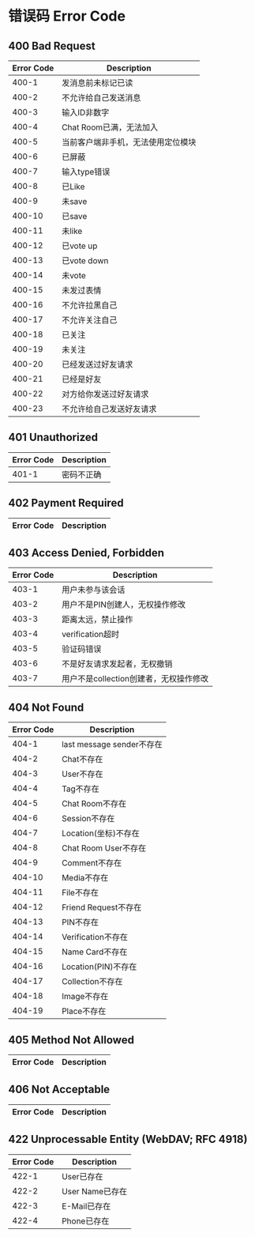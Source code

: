 # 错误码 Error Code

## 400 Bad Request
| Error Code | Description |
| --- | --- |
| 400-1 | 发消息前未标记已读 |
| 400-2 | 不允许给自己发送消息 |
| 400-3 | 输入ID非数字 |
| 400-4 | Chat Room已满，无法加入 |
| 400-5 | 当前客户端非手机，无法使用定位模块 |
| 400-6 | 已屏蔽 |
| 400-7 | 输入type错误 |
| 400-8 | 已Like |
| 400-9 | 未save |
| 400-10 | 已save |
| 400-11 | 未like |
| 400-12 | 已vote up |
| 400-13 | 已vote down |
| 400-14 | 未vote |
| 400-15 | 未发过表情 |
| 400-16 | 不允许拉黑自己 |
| 400-17 | 不允许关注自己 |
| 400-18 | 已关注 |
| 400-19 | 未关注 |
| 400-20 | 已经发送过好友请求 |
| 400-21 | 已经是好友 |
| 400-22 | 对方给你发送过好友请求 |
| 400-23 | 不允许给自己发送好友请求 |

## 401 Unauthorized
| Error Code | Description |
| --- | --- |
| 401-1 | 密码不正确 |

## 402 Payment Required
| Error Code | Description |
| --- | --- |

## 403 Access Denied, Forbidden
| Error Code | Description |
| --- | --- |
| 403-1 | 用户未参与该会话 |
| 403-2 | 用户不是PIN创建人，无权操作修改 |
| 403-3 | 距离太远，禁止操作 |
| 403-4 | verification超时 |
| 403-5 | 验证码错误 |
| 403-6 | 不是好友请求发起者，无权撤销 |
| 403-7 | 用户不是collection创建者，无权操作修改 |


## 404 Not Found
| Error Code | Description |
| --- | --- |
| 404-1 | last message sender不存在 |
| 404-2 | Chat不存在 |
| 404-3 | User不存在 |
| 404-4 | Tag不存在 |
| 404-5 | Chat Room不存在 |
| 404-6 | Session不存在 |
| 404-7 | Location(坐标)不存在 |
| 404-8 | Chat Room User不存在 |
| 404-9 | Comment不存在 |
| 404-10 | Media不存在 |
| 404-11 | File不存在 |
| 404-12 | Friend Request不存在 |
| 404-13 | PIN不存在 |
| 404-14 | Verification不存在 |
| 404-15 | Name Card不存在 |
| 404-16 | Location(PIN)不存在 |
| 404-17 | Collection不存在 |
| 404-18 | Image不存在 |
| 404-19 | Place不存在 |

## 405 Method Not Allowed
| Error Code | Description |
| --- | --- |

## 406 Not Acceptable
| Error Code | Description |
| --- | --- |

## 422 Unprocessable Entity (WebDAV; RFC 4918)
| Error Code | Description |
| --- | --- |
| 422-1 | User已存在 |
| 422-2 | User Name已存在 |
| 422-3 | E-Mail已存在 |
| 422-4 | Phone已存在 |
